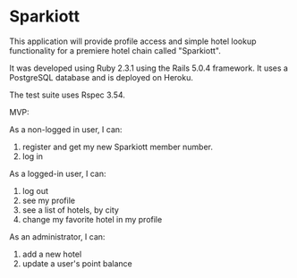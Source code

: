 # Sparkiott

This application will provide profile access and simple hotel lookup functionality for a premiere hotel chain called "Sparkiott".

It was developed using Ruby 2.3.1 using the Rails 5.0.4 framework. It uses a PostgreSQL database and is deployed on Heroku.

The test suite uses Rspec 3.54.

MVP:

As a non-logged in user, I can:
1. register and get my new Sparkiott member number.
2. log in

As a logged-in user, I can:
1. log out
2. see my profile
3. see a list of hotels, by city
4. change my favorite hotel in my profile

As an administrator, I can:
1. add a new hotel
2. update a user's point balance





<!-- * System dependencies

* Configuration

* Database creation

* Database initialization

* How to run the test suite

* Services (job queues, cache servers, search engines, etc.)

* Deployment instructions

* ... -->
